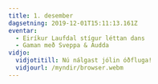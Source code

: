 ```yaml
---
title: 1. desember
dagsetning: 2019-12-01T15:11:13.161Z
eventar:
  - Eiríkur Laufdal stígur léttan dans
  - Gaman með Sveppa & Audda
vidjo:
  vidjotitill: Nú nálgast jólin óðfluga!
  vidjourl: /myndir/browser.webm
---
```


